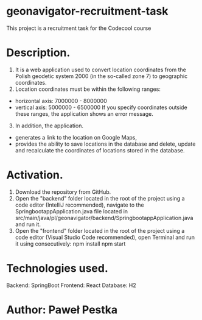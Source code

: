 # geonavigator-recruitment-task
This project is a recruitment task for the Codecool course

# Description.
1. It is a web application used to convert location coordinates from the Polish geodetic system 2000 (in the so-called zone 7) to geographic coordinates.
2. Location coordinates must be within the following ranges:
- horizontal axis: 7000000 - 8000000
- vertical axis: 5000000 - 6500000
If you specify coordinates outside these ranges, the application shows an error message.

3. In addition, the application.
- generates a link to the location on Google Maps,
- provides the ability to save locations in the database and delete, update and recalculate the coordinates of locations stored in the database.

# Activation.
1. Download the repository from GitHub.
2. Open the "backend" folder located in the root of the project using a code editor (IntelliJ recommended), navigate to the SpringbootappApplication.java file located in src/main/java/pl/geonavigator/backend/SpringbootappApplication.java and run it.
3. Open the "frontend" folder located in the root of the project using a code editor (Visual Studio Code recommended), open Terminal and run it using consecutively:
npm install
npm start

# Technologies used.
Backend: SpringBoot
Frontend: React
Database: H2

# Author: Paweł Pestka
